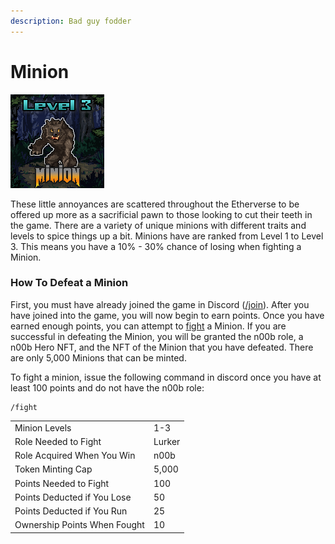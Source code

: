 ```yaml
---
description: Bad guy fodder
---
```


# Minion

![Minion #8428](../../../.gitbook/assets/8428.png)

These little annoyances are scattered throughout the Etherverse to be offered up more as a sacrificial pawn to those looking to cut their teeth in the game. There are a variety of unique minions with different traits and levels to spice things up a bit. Minions have are ranked from Level 1 to Level 3. This means you have a 10% - 30% chance of losing when fighting a Minion.

### How To Defeat a Minion

First, you must have already joined the game in Discord ([/join](../../../discord-bot/join.md)). After you have joined into the game, you will now begin to earn points. Once you have earned enough points, you can attempt to [fight](../../../gameplay/fighting.md) a Minion. If you are successful in defeating the Minion, you will be granted the n00b role, a n00b Hero NFT, and the NFT of the Minion that you have defeated. There are only 5,000 Minions that can be minted.&#x20;

To fight a minion, issue the following command in discord once you have at least 100 points and do not have the n00b role:

```
/fight
```

|                              |        |
| ---------------------------- | ------ |
| Minion Levels                | 1-3    |
| Role Needed to Fight         | Lurker |
| Role Acquired When You Win   | n00b   |
| Token Minting Cap            | 5,000  |
| Points Needed to Fight       | 100    |
| Points Deducted if You Lose  | 50     |
| Points Deducted if You Run   | 25     |
| Ownership Points When Fought | 10     |

